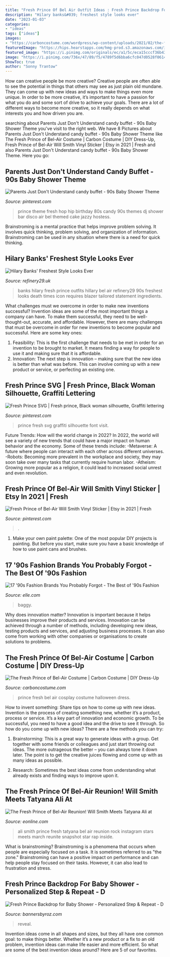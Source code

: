 ```yaml
---
title: "Fresh Prince Of Bel Air Outfit Ideas : Fresh Prince Backdrop For Baby Shower"
description: "Hilary banks&#039; freshest style looks ever"
date: "2023-01-03"
categories:
- "ideas"
tags: ["ideas"]
images:
- "https://carboncostume.com/wordpress/wp-content/uploads/2021/02/the-fresh-prince-of-bel-air-cosplay-guide.jpg"
featuredImage: "https://hips.hearstapps.com/hmg-prod.s3.amazonaws.com/images/gettyimages-138461672-1541526059.jpg?crop=1xw:1xh;center,top&amp;resize=480:*"
featured_image: "https://i.pinimg.com/originals/ec/a1/5c/eca15cccf36b4366feba1a6c4fa24fc4.jpg"
image: "https://i.pinimg.com/736x/47/89/f5/4789f5d6bba6cfc047d0528f0614335e.jpg"
ShowToc: true
author: "Sonny Trantow"
---
```



How can creative people be more creative?
Creative people are often able to see the potential in things that others may see as just plain old mundane. They can come up with new ideas and ways to make things even more unique. In order to be more creative, it’s important to have a passion for what you do and some sort of drive to achieve your goals. There are a lot of different ways to become more creative, so it really depends on what interests you and how driven you are.

	

		
searching about Parents Just Don&#039;t Understand candy buffet - 90s Baby Shower Theme you've visit to the right web. We have 8 Pictures about Parents Just Don&#039;t Understand candy buffet - 90s Baby Shower Theme like The Fresh Prince of Bel-Air Costume | Carbon Costume | DIY Dress-Up, Fresh Prince of Bel-Air Will Smith Vinyl Sticker | Etsy in 2021 | Fresh and also Parents Just Don&#039;t Understand candy buffet - 90s Baby Shower Theme. Here you go:
		
    
## Parents Just Don&#039;t Understand Candy Buffet - 90s Baby Shower Theme

<img loading=lazy src="https://i.pinimg.com/originals/ec/a1/5c/eca15cccf36b4366feba1a6c4fa24fc4.jpg" onerror="this.onerror=null;this.src='https://tse1.mm.bing.net/th?id=OIP.VqgJ0-yKaTrS0Lt274GkVgHaJ_&amp;pid=15.1';" alt="Parents Just Don&#039;t Understand candy buffet - 90s Baby Shower Theme">

_Source: pinterest.com_

>prince theme fresh hop hip birthday 80s candy 90s themes dj shower bar disco air bel themed cake jazzy hostess. 

	

Brainstroming is a mental practice that helps improve problem solving. It involves quick thinking, problem solving, and organization of information. Brainstroming can be used in any situation where there is a need for quick thinking.

    
## Hilary Banks&#039; Freshest Style Looks Ever

<img loading=lazy src="http://s1.r29static.com/bin/entry/459/x,80/1574418/image.jpg" onerror="this.onerror=null;this.src='https://tse1.mm.bing.net/th?id=OIP.i71M3twwKejELF8xHI5RhwHaLG&amp;pid=15.1';" alt="Hilary Banks&#039; Freshest Style Looks Ever">

_Source: refinery29.uk_

>banks hilary fresh prince outfits hillary bel air refinery29 90s freshest looks death times icon requires blazer tailored statement ingredients. 

	

What challenges must we overcome in order to make new inventions successful?
Invention ideas are some of the most important things a company can have. To make them successful, they need to be well-thought-out, accurate, and affordable. However, there are many challenges that must be overcome in order for new inventions to become popular and successful. Here are some key ones:
1. Feasibility: This is the first challenge that needs to be met in order for an invention to be brought to market. It means finding a way for people to use it and making sure that it is affordable.
2. Innovation: The next step is innovation – making sure that the new idea is better than what was before. This can involve coming up with a new product or service, or perfecting an existing one. 
    
## Fresh Prince SVG | Fresh Prince, Black Woman Silhouette, Graffiti Lettering

<img loading=lazy src="https://i.pinimg.com/736x/47/89/f5/4789f5d6bba6cfc047d0528f0614335e.jpg" onerror="this.onerror=null;this.src='https://tse2.mm.bing.net/th?id=OIP.XyZZQ5rjW-9dOJ44eWquSwHaHa&amp;pid=15.1';" alt="Fresh Prince SVG | Fresh prince, Black woman silhouette, Graffiti lettering">

_Source: pinterest.com_

>prince fresh svg graffiti silhouette font visit. 

	

Future Trends: How will the world change in 2022?
In 2022, the world will see a variety of new trends that could have a major impact on human behavior and the economy. Some of these trends include: 
-Metaverse: A future where people can interact with each other across different universes. 
-Robots: Becoming more prevalent in the workplace and society, they may soon take over many tasks that currently require human labor. 
-Atheism: Growing more popular as a religion, it could lead to increased social unrest and even revolution.

    
## Fresh Prince Of Bel-Air Will Smith Vinyl Sticker | Etsy In 2021 | Fresh

<img loading=lazy src="https://i.pinimg.com/736x/32/56/8a/32568ac377b5a4c3cdc8df17fd9775d4.jpg" onerror="this.onerror=null;this.src='https://tse3.mm.bing.net/th?id=OIP.oNM67aMeIR18yvAFtE7GsAHaHa&amp;pid=15.1';" alt="Fresh Prince of Bel-Air Will Smith Vinyl Sticker | Etsy in 2021 | Fresh">

_Source: pinterest.com_

>. 

	

1. Make your own paint palette: One of the most popular DIY projects is painting. But before you start, make sure you have a basic knowledge of how to use paint cans and brushes.

    
## 17 &#039;90s Fashion Brands You Probably Forgot - The Best Of &#039;90s Fashion

<img loading=lazy src="https://hips.hearstapps.com/hmg-prod.s3.amazonaws.com/images/gettyimages-138461672-1541526059.jpg?crop=1xw:1xh;center,top&amp;resize=480:*" onerror="this.onerror=null;this.src='https://tse2.mm.bing.net/th?id=OIP.3viWqkN6_3NKmBoGZkS_XgHaP3&amp;pid=15.1';" alt="17 &#039;90s Fashion Brands You Probably Forgot - The Best of &#039;90s Fashion">

_Source: elle.com_

>baggy. 

	

Why does innovation matter?
Innovation is important because it helps businesses improve their products and services. Innovation can be achieved through a number of methods, including developing new ideas, testing products and services, and adjusting business processes. It can also come from working with other companies or organisations to create solutions to problems.

    
## The Fresh Prince Of Bel-Air Costume | Carbon Costume | DIY Dress-Up

<img loading=lazy src="https://carboncostume.com/wordpress/wp-content/uploads/2021/02/the-fresh-prince-of-bel-air-cosplay-guide.jpg" onerror="this.onerror=null;this.src='https://tse2.mm.bing.net/th?id=OIP.SOMW2WsPSM3kZqIJ2cpibAHaJH&amp;pid=15.1';" alt="The Fresh Prince of Bel-Air Costume | Carbon Costume | DIY Dress-Up">

_Source: carboncostume.com_

>prince fresh bel air cosplay costume halloween dress. 

	

How to invent something: Share tips on how to come up with new ideas.
Invention is the process of creating something new, whether it’s a product, process or service. It’s a key part of innovation and economic growth. To be successful, you need to have a good idea and the drive to see it through.
So how do you come up with new ideas? There are a few methods you can try:

1. Brainstorming: This is a great way to generate ideas with a group. Get together with some friends or colleagues and just start throwing out ideas. The more outrageous the better – you can always tone it down later. The point is to get the creative juices flowing and come up with as many ideas as possible.

2. Research: Sometimes the best ideas come from understanding what already exists and finding ways to improve upon it.

    
## The Fresh Prince Of Bel-Air Reunion! Will Smith Meets Tatyana Ali At

<img loading=lazy src="https://akns-images.eonline.com/eol_images/Entire_Site/2015229/rs_600x600-150329104238-600.TatWill-BGRock-jmd02915.jpg?fit=inside|900:auto&amp;output-quality=90" onerror="this.onerror=null;this.src='https://tse1.mm.bing.net/th?id=OIP.74gP0tCUEpP2QEfkE8BmdAHaHa&amp;pid=15.1';" alt="The Fresh Prince of Bel-Air Reunion! Will Smith Meets Tatyana Ali at">

_Source: eonline.com_

>ali smith prince fresh tatyana bel air reunion rock instagram stars meets march reunite snapshot star rap inside. 

	

What is brainstroming?
Brainstroming is a phenomena that occurs when people are especially focused on a task. It is sometimes referred to as "the zone." Brainstroming can have a positive impact on performance and can help people stay focused on their tasks. However, it can also lead to frustration and stress.

    
## Fresh Prince Backdrop For Baby Shower - Personalized Step &amp; Repeat - D

<img loading=lazy src="https://cdn.shopify.com/s/files/1/0031/9183/2640/products/Fresh_Prince_spray_paint_1200x1200.jpg?v=1583878329" onerror="this.onerror=null;this.src='https://tse1.mm.bing.net/th?id=OIP.Lm7CLjcBaZWobRa8OTfjvgHaHa&amp;pid=15.1';" alt="Fresh Prince Backdrop for Baby Shower - Personalized Step &amp; Repeat - D">

_Source: bannersbyroz.com_

>reveal. 

	

Invention ideas come in all shapes and sizes, but they all have one common goal: to make things better. Whether it’s a new product or a fix to an old problem, invention ideas can make life easier and more efficient. So what are some of the best invention ideas around? Here are 5 of our favorites.

